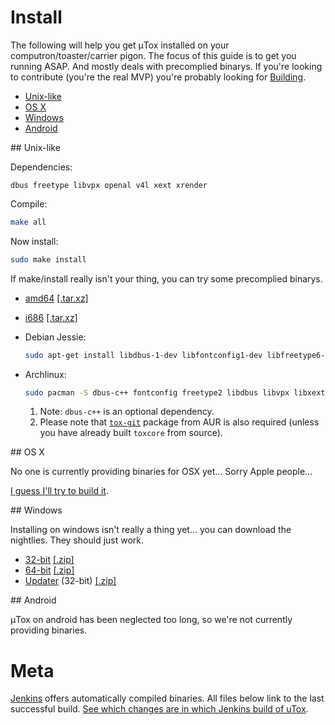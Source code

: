 # Install

The following will help you get μTox installed on your computron/toaster/carrier pigon. The focus of this guide is to 
get you running ASAP. And mostly deals with precomplied binarys. If you're looking to contribute (you're the real MVP) 
you're probably looking for [Building](docs/BUILD.md). 

- [Unix-like](#unix)
- [OS X](#osx)
- [Windows](#windows)
- [Android](#android)

<a name="unix" />
## Unix-like

Dependencies:

```dbus freetype libvpx openal v4l xext xrender```

Compile:
```bash
make all
```

Now install:
```bash
sudo make install
```

If make/install really isn't your thing, you can try some precomplied binarys.
- [amd64](https://jenkins.libtoxcore.so/view/Clients/job/uTox_linux_amd64/) [[.tar.xz]](https://jenkins.libtoxcore.so/view/Clients/job/uTox_linux_amd64/lastSuccessfulBuild/artifact/utox/utox_linux_amd64.tar.xz)
- [i686](https://jenkins.libtoxcore.so/view/Clients/job/uTox_linux_i686/) [[.tar.xz]](https://jenkins.libtoxcore.so/view/Clients/job/uTox_linux_i686/lastSuccessfulBuild/artifact/utox/utox_linux_i686.tar.xz)


- Debian Jessie:
  ```bash
  sudo apt-get install libdbus-1-dev libfontconfig1-dev libfreetype6-dev libopenal-dev libv4l-dev libxext-dev libxrender-dev
  ```

- Archlinux:
  ```bash
  sudo pacman -S dbus-c++ fontconfig freetype2 libdbus libvpx libxext libxrender openal v4l-utils
  ```
    1. Note: `dbus-c++` is an optional dependency.
    2. Please note that [`tox-git`](https://aur.archlinux.org/packages/tox-git/) package from AUR is also required (unless you have already built `toxcore` from source).


<a name="osx" />
## OS X

No one is currently providing binaries for OSX yet... Sorry Apple people...

[I guess I'll try to build it](docs/BUILD.md#OSX).

<a name="windows" />
## Windows

Installing on windows isn't really a thing yet... you can download the nightlies. They should just work.

  - [32-bit](https://jenkins.libtoxcore.so/view/Clients/job/uTox_win32/) [[.zip]](https://jenkins.libtoxcore.so/view/Clients/job/uTox_win32/lastSuccessfulBuild/artifact/utox/utox_win32.zip)
  - [64-bit](https://jenkins.libtoxcore.so/view/Clients/job/uTox_win64/) [[.zip]](https://jenkins.libtoxcore.so/view/Clients/job/uTox_win64/lastSuccessfulBuild/artifact/utox/utox_win64.zip)
  - [Updater](https://jenkins.libtoxcore.so/view/Clients/job/utox_update_win32/) (32-bit) [[.zip]](https://jenkins.libtoxcore.so/view/Clients/job/utox_update_win32/lastSuccessfulBuild/artifact/utox-updater.zip)

<a name="android" />
## Android

μTox on android has been neglected too long, so we're not currently providing binaries.

# Meta
[Jenkins](https://jenkins.libtoxcore.so) offers automatically compiled binaries. All files below link to the last successful build. [See which changes are in which Jenkins build of uTox](https://jenkins.libtoxcore.so/job/Sync%20uTox/changes).